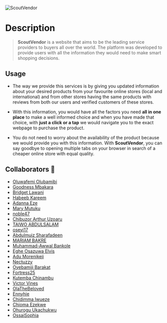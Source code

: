 
![ScoutVendor](https://i.im.ge/2022/08/06/Fg6TxS.SVLogo-BlackOrange.png)

# Description

> **ScoutVendor** is a website that aims to be the leading service providers to buyers all over the world. The platform was developed to provide users with all the information they would need to make smart shopping decisions.

## Usage 
* The way we provide this services is by giving you updated information about your desired products from your favourite online stores (local and international) and from other stores having the same products with reviews from both our users and verified customers of these stores. 
* With this information, you would have all the factors you need **all in one place** to make a well informed choice and when you have made that choice, with **just a click or a tap** we would navigate you to the exact webpage to purchase the product. 

* You do not need to worry about the availability of the product because we would provide you with this information. With **ScoutVendor**, you can say goodbye to opening multiple tabs on your browser in search of a cheaper online store with equal quality. 

## Collaborators 🤝

* [Oluwafemi Olubamibi](https://github.com/bamifemi)
* [Goodness Mbakara](https://github.com/Goodnessmbakara)
* [Bridget Lawani](https://github.com/Bridgetlawani)
* [Habeeb Kareem](https://github.com/olaide-hok)
* [Adanna Eze](https://github.com/lyndatcd)
* [Mary Mutuku](https://github.com/Mally13)
* [noble47](https://github.com/Noble-47)
* [Chibuzor Arthur Uzoaru](https://github.com/arthurbazz)
* [TAIWO ABDULSALAM](https://github.com/Sofiyyah1)
* [oseyi17](https://github.com/oseyi17)
* [Abdulmuiz Sharafadeen](https://github.com/alaswadiyy)
* [MARIAM BAKRE](https://github.com/MARIAMBAKRE)
* [Muhammad-Awwal Bankole](https://github.com/lawybanx)
* [Eghe Osazuwa Elvis](https://github.com/elviseghe123)
* [Adu Morenikeji](https://github.com/keji-kay)
* [Nectuzzy](https://github.com/Nectuzzy)
* [Oyebamiji Barakat](https://github.com/gentlesoul18)
* [Fortress25](https://github.com/Fortress25)
* [Kutemba Chinambu](https://github.com/Kutembachinambu)
* [Victor Vines](https://github.com/VIKKYVINES)
* [OlaTheBeloved](https://github.com/OlaTheBeloved)
* [Ennyhie](https://github.com/Ennyhie)
* [Chidimma Iwueze](https://github.com/Dimmah15)
* [Chioma Ezekwe](https://github.com/chiomaverra)
* [Ohurogu Ukachukwu](https://github.com/FrankUkay)
* [OssaiSophia](https://github.com/OssaiSophia)



